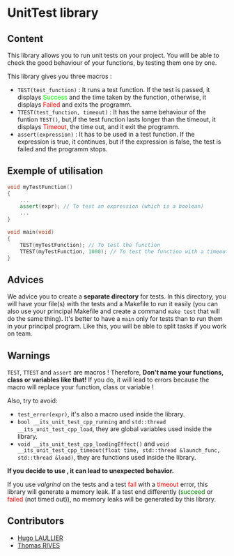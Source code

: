 # UnitTest library

## Content
This library allows you to run unit tests on your project. You will be able to check the good behaviour of your functions, by testing them one by one. 

This library gives you three macros :
- `TEST(test_function)` : It runs a test function. If the test is passed, it displays <span style="color: rgb(0,255,0)">Success</span> and the time taken by the function, otherwise, it displays <span style="color: rgb(255,0 ,0)">Failed</span> and exits the programm. 
- `TTEST(test_function, timeout)` : It has the same behaviour of the funtion `TEST()`, but,if the test function lasts longer than the timeout, it displays <span style="color: rgb(255,0 ,0)">Timeout</span>, the time out, and it exit the programm.
- `assert(expression)` : It has to be used in a test function. If the expression is true, it continues, but if the expression is false, the test is failed and the programm stops.




## Exemple of utilisation

```cpp
void myTestFunction()
{
    ...
    assert(expr); // To test an expression (which is a boolean)
    ...
}

void main(void)
{
    TEST(myTestFunction); // To test the function
    TTEST(myTestFunction, 1000); // To test the function with a timeout (here, the function must finish in 1 second maximum)
}
```


## Advices

We advice you to create a **separate directory** for tests. In this directory, you will have your file(s) with the tests and a Makefile to run it easily (you can also use your principal Makefile and create a command `make test` that will do the same thing). It's better to have a `main` only for tests than to run them in your principal program. Like this, you will be able to split tasks if you work on team.

## Warnings

`TEST`, `TTEST` and `assert` are macros ! Therefore, **Don't name your functions, class or variables like that!** If you do, it will lead to errors because the macro will replace your function, class or variable !

Also, try to avoid:
- `test_error(expr)`, it's also a macro used inside the library.
- `bool __its_unit_test_cpp_running` and `std::thread __its_unit_test_cpp_load`, they are global variables used inside the library.
- `void __its_unit_test_cpp_loadingEffect()` and `void __its_unit_test_cpp_timeout(float time, std::thread &launch_func, std::thread &load)`, they are functions used inside the library.

**If you decide to use , it can lead to unexpected behavior.**

If you use *valgrind* on the tests and a test <span style="color: red">fail</span> with a <span style="color: red">timeout</span> error, this library will generate a memory leak. If a test end differently (<span style="color: green">succeed</span> or <span style="color: red">failed</span> (not timed out)), no memory leaks will be generated by this library.

## Contributors
- [Hugo LAULLIER](https://github.com/HugoLaullier)
- [Thomas RIVES](https://github.com/ThomasRives)
